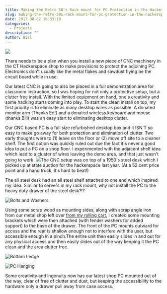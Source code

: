 ```yaml
---
title: Making the Retro 50's Rack mount for PC Protection in the Hackerspace Shop
slug: making-the-retro-50s-rack-mount-for-pc-protection-in-the-hackerspace-shop
date: 2017-08-02 16:33:19
categories:
  - Projects
description: ""
author: Bill
---
```



![](/uploads/2017/08/PC-hanging-from-drawer-e1501708701319.jpg)

There needs to be a plan when you install a new piece of CNC machinery in the CT Hackerspace shop to make provisions to protect the adjoining PC. Electronics don't usually like the metal flakes and sawdust flying be the circuit board while in use.

Our latest CNC is going to also be placed in a full demonstration area for classroom instruction, so I was hoping for not only a protective setup, but a clutter free install. With the limited equipment on hand, one's creativity and some hacking starts coming into play. To start the clean install on top, my first priority is to eliminate as many desktop wires as possible. A donated monitor arm (Thanks Ed!) and a donated wireless keyboard and mouse (thanks Bill) was an easy start to eliminating desktop clutter.

Our CNC based PC is a full size refurbished desktop box and it ISN'T so easy to make go away for both protection and elimination of clutter. Two early thoughts were to (1) leave on the floor or (2) move off site to a cleaner shelf. The first option was quickly ruled out due the fact it's never a good idea to put a PC on a shop floor. I experimented with the adjacent shelf idea which lead to a cluster of wires leaving the demo area, and that just wasn't going to work. ![](/uploads/2017/08/PC-and-Drawer.jpg)The CNC setup was on top of a 1950's steel desk which I picked up at state auction for the hackerspace last year. (At a 52 cent price point and a hand truck, it's hard to beat!)

The all steel desk had an all steel shelf attached to one end which inspired my idea. Similar to servers in my rack mount, why not install the PC to the heavy duty drawer of the steel desk?!?

![Bolts and Washers](/uploads/2017/08/bolts-and-washers-to-drawer.jpg)

Using some scrap wood as mounting sides, along with scrap angle iron from our metal shop left over [from my rolling cart](/blog/the-creation-of-the-ct-hackerspace-rolling-whiteboard-stackable-chair-cart/), I created some mounting brackets which were then attached (with fender washers for added support) to the base of the drawer. The front of the PC mounts outward for access and the rear is shallow enough not to interfere with the user, but accessible enough in a pinch.The entire unit then easily slides in and out for any physical access and then easily slides out of the way keeping it the PC clean and the area clutter free.

![Bottom Ledge](/uploads/2017/08/bottom-ledge.jpg)

![PC Hanging](/uploads/2017/08/PC-hanging-from-drawer-rear.jpg)

Some creativity and ingenuity now has our latest shop PC mounted out of the way, clear of free of clutter and dust, but keeping the accessibility to the hardware only a drawer pull away from case access.
